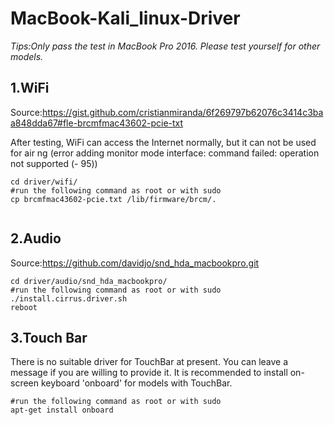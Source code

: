 # MacBook-Kali_linux-Driver

*Tips:Only pass the test in MacBook Pro 2016. Please test yourself for other models.*

## 1.WiFi

Source:https://gist.github.com/cristianmiranda/6f269797b62076c3414c3baa848dda67#fle-brcmfmac43602-pcie-txt

After testing, WiFi can access the Internet normally, but it can not be used for air ng (error adding monitor mode interface: command failed: operation not supported (- 95))
```
cd driver/wifi/
#run the following command as root or with sudo
cp brcmfmac43602-pcie.txt /lib/firmware/brcm/.


```

## 2.Audio
Source:https://github.com/davidjo/snd_hda_macbookpro.git

```
cd driver/audio/snd_hda_macbookpro/
#run the following command as root or with sudo
./install.cirrus.driver.sh
reboot
```
## 3.Touch Bar
There is no suitable driver for TouchBar at present. You can leave a message if you are willing to provide it.
It is recommended to install on-screen keyboard 'onboard' for models with TouchBar.
```
#run the following command as root or with sudo
apt-get install onboard
```
